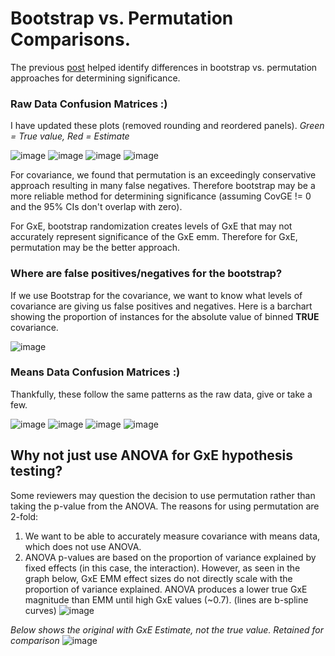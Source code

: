 # Bootstrap vs. Permutation Comparisons.

The previous [post](https://github.com/RCN-ECS/CnGV/blob/master/notebook/20200702_MAA_Discouraged.md) helped identify differences in bootstrap vs. permutation approaches for determining significance. 

### Raw Data Confusion Matrices :)

I have updated these plots (removed rounding and reordered panels). *Green = True value, Red = Estimate* 

![image](https://github.com/RCN-ECS/CnGV/blob/master/results/notebook_figs/7.7.BootstrapCovariance.png)
![image](https://github.com/RCN-ECS/CnGV/blob/master/results/notebook_figs/7.7.CovariancePermutation.png)
![image](https://github.com/RCN-ECS/CnGV/blob/master/results/notebook_figs/7.7.GxEBootstrap.png)
![image](https://github.com/RCN-ECS/CnGV/blob/master/results/notebook_figs/7.7.PermutationGxE.png)

For covariance, we found that permutation is an exceedingly conservative approach resulting in many false negatives. Therefore bootstrap may be a more reliable method for determining significance (assuming CovGE != 0 and the 95% CIs don't overlap with zero). 

For GxE, bootstrap randomization creates levels of GxE that may not accurately represent significance of the GxE emm. Therefore for GxE, permutation may be the better approach. 

### Where are false positives/negatives for the bootstrap? 
If we use Bootstrap for the covariance, we want to know what levels of covariance are giving us false positives and negatives. Here is a barchart showing the proportion of instances for the absolute value of binned **TRUE** covariance.

![image](https://github.com/RCN-ECS/CnGV/blob/master/results/notebook_figs/7.8.CovarianceBootstrapBarChart.png)


### Means Data Confusion Matrices :) 

Thankfully, these follow the same patterns as the raw data, give or take a few. 

![image](https://github.com/RCN-ECS/CnGV/blob/master/results/notebook_figs/7.7.MeansCovarianceBootrap.png)
![image](https://github.com/RCN-ECS/CnGV/blob/master/results/notebook_figs/7.7.MeansCovariancePermutation.png)
![image](https://github.com/RCN-ECS/CnGV/blob/master/results/notebook_figs/7.7.MeansGxEBootstrap.png)
![image](https://github.com/RCN-ECS/CnGV/blob/master/results/notebook_figs/7.7.MeansGxEPermutation.png)

## Why not just use ANOVA for GxE hypothesis testing?

Some reviewers may question the decision to use permutation rather than taking the p-value from the ANOVA. The reasons for using permutation are 2-fold: 
1. We want to be able to accurately measure covariance with means data, which does not use ANOVA. 
2. ANOVA p-values are based on the proportion of variance explained by fixed effects (in this case, the interaction). However, as seen in the graph below, GxE EMM effect sizes do not directly scale with the proportion of variance explained. ANOVA produces a lower true GxE magnitude than EMM until high GxE values (~0.7). (lines are b-spline curves)
![image](https://github.com/RCN-ECS/CnGV/blob/master/results/notebook_figs/7.8.TrueGxEv.Omega.png)

*Below shows the original with GxE Estimate, not the true value. Retained for comparison*
![image](https://github.com/RCN-ECS/CnGV/blob/master/results/notebook_figs/7.7.GxEEmmVsAnova.png)


